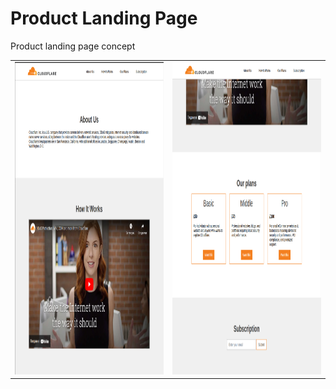 # Product Landing Page

<p>Product landing page concept</p>

<table>
  <tr>
    <td valign="top"><img src="images/page_1.png" alt="Logo" width="500" height="500"></td>
    <td valign="top"><img src="images/page_2.png" alt="Logo" width="500" height="500"></td>
</tr>
</table>
